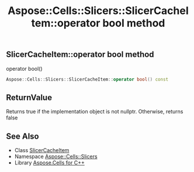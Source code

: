﻿---
title: Aspose::Cells::Slicers::SlicerCacheItem::operator bool method
linktitle: operator bool
second_title: Aspose.Cells for C++ API Reference
description: 'Aspose::Cells::Slicers::SlicerCacheItem::operator bool method. operator bool() in C++.'
type: docs
weight: 400
url: /cpp/aspose.cells.slicers/slicercacheitem/operator_bool/
---
## SlicerCacheItem::operator bool method


operator bool()

```cpp
Aspose::Cells::Slicers::SlicerCacheItem::operator bool() const
```


## ReturnValue

Returns true if the implementation object is not nullptr. Otherwise, returns false

## See Also

* Class [SlicerCacheItem](../)
* Namespace [Aspose::Cells::Slicers](../../)
* Library [Aspose.Cells for C++](../../../)
